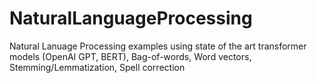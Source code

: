 # NaturalLanguageProcessing
Natural Lanuage Processing examples using state of the art transformer models (OpenAI GPT, BERT), Bag-of-words, Word vectors, Stemming/Lemmatization, Spell correction
